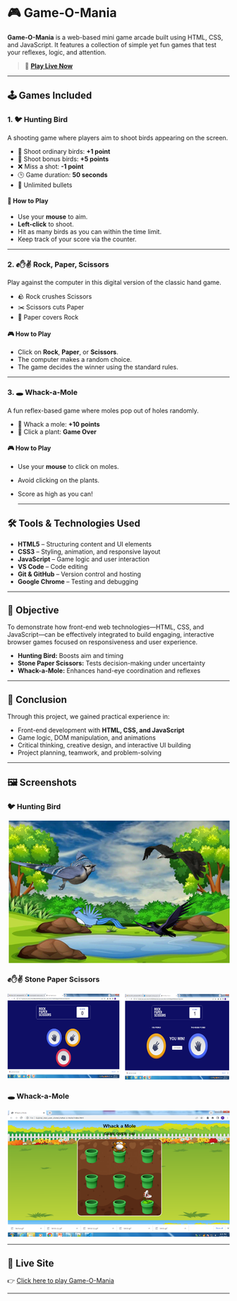 
# 🎮 Game-O-Mania

**Game-O-Mania** is a web-based mini game arcade built using HTML, CSS, and JavaScript. It features a collection of simple yet fun games that test your reflexes, logic, and attention.

> 🔗 **[Play Live Now](https://jinal-vachheta-58.github.io/project-1-game-o-mania/HOMEPAGE/homepage_index.html)**

---

## 🕹️ Games Included

### 1. 🐦 Hunting Bird
A shooting game where players aim to shoot birds appearing on the screen.

- 🏹 Shoot ordinary birds: **+1 point**
- 🦜 Shoot bonus birds: **+5 points**
- ❌ Miss a shot: **-1 point**
- 🕒 Game duration: **50 seconds**
- 🔄 Unlimited bullets

#### 🎯 How to Play
- Use your **mouse** to aim.
- **Left-click** to shoot.
- Hit as many birds as you can within the time limit.
- Keep track of your score via the counter.

---

### 2. ✊✋✌️ Rock, Paper, Scissors

Play against the computer in this digital version of the classic hand game.

- 🪨 Rock crushes Scissors  
- ✂️ Scissors cuts Paper  
- 📄 Paper covers Rock

#### 🎮 How to Play
- Click on **Rock**, **Paper**, or **Scissors**.
- The computer makes a random choice.
- The game decides the winner using the standard rules.

---

### 3. 🕳️ Whack-a-Mole

A fun reflex-based game where moles pop out of holes randomly.

- 🐹 Whack a mole: **+10 points**
- 🌱 Click a plant: **Game Over**

#### 🎮 How to Play
- Use your **mouse** to click on moles.
- Avoid clicking on the plants.
- Score as high as you can!

  ---

## 🛠️ Tools & Technologies Used

- **HTML5** – Structuring content and UI elements
- **CSS3** – Styling, animation, and responsive layout
- **JavaScript** – Game logic and user interaction
- **VS Code** – Code editing
- **Git & GitHub** – Version control and hosting
- **Google Chrome** – Testing and debugging

---

## 🎯 Objective

To demonstrate how front-end web technologies—HTML, CSS, and JavaScript—can be effectively integrated to build engaging, interactive browser games focused on responsiveness and user experience.

- **Hunting Bird:** Boosts aim and timing  
- **Stone Paper Scissors:** Tests decision-making under uncertainty  
- **Whack-a-Mole:** Enhances hand-eye coordination and reflexes

---

## 🧠 Conclusion

Through this project, we gained practical experience in:

- Front-end development with **HTML, CSS, and JavaScript**
- Game logic, DOM manipulation, and animations
- Critical thinking, creative design, and interactive UI building
- Project planning, teamwork, and problem-solving

---

## 🖼️ Screenshots

### 🐦 Hunting Bird
![Hunting Bird](Game-O-Mania_ScreenShots/hunting-bird.png)

### ✊✋✌️ Stone Paper Scissors
![Stone Paper Scissors](Game-O-Mania_ScreenShots/rock-paper-scissors.png)

### 🕳️ Whack-a-Mole
![Whack-a-Mole](Game-O-Mania_ScreenShots/whack-a-mole.png)

---

## 🔗 Live Site

👉 [Click here to play Game-O-Mania](https://jinal-vachheta-58.github.io/project-1-game-o-mania/HOMEPAGE/homepage_index.html)

---


